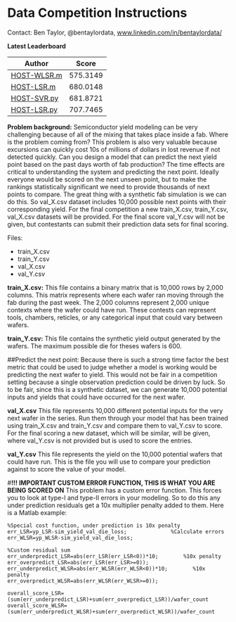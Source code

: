 # Data Competition Instructions

Contact: Ben Taylor, @bentaylordata, www.linkedin.com/in/bentaylordata/

**Latest Leaderboard**

| Author  | Score |
| ------------- | ------------- |
| [HOST-WLSR.m](https://bitbucket.org/bentaylorche/utahdatacompetition/src/80bac679314cfae3477a5384d34e42f8c0350ce3/WLSR_example.m?at=master)  | 575.3149  |
| [HOST-LSR.m](https://bitbucket.org/bentaylorche/utahdatacompetition/src/80bac679314cfae3477a5384d34e42f8c0350ce3/LSR_example.m?at=master)  | 680.0148  |
| [HOST-SVR.py](https://bitbucket.org/bentaylorche/utahdatacompetition/src/5cf8894e4dce099a7d39d9063fc4550d3df7d260/SVR_example.py?at=master)  | 681.8721  |
| [HOST-LSR.py](https://bitbucket.org/bentaylorche/utahdatacompetition/src/5cf8894e4dce099a7d39d9063fc4550d3df7d260/LSR_example.py?at=master)  | 707.7465  |




**Problem background:**
Semiconductor yield modeling can be very challenging because of all of the mixing that takes place inside a fab. Where is the problem coming from? This problem is also very valuable because excursions can quickly cost 10s of millions of dollars in lost revenue if not detected quickly. Can you design a model that can predict the next yield point based on the past days worth of fab production? The time effects are critical to understanding the system and predicting the next point. Ideally everyone would be scored on the next unseen point, but to make the rankings statistically significant we need to provide thousands of next points to compare. The great thing with a synthetic fab simulation is we can do this. So val_X.csv dataset includes 10,000 possible next points with their corresponding yield. For the final competition a new train_X.csv, train_Y.csv, val_X.csv datasets will be provided. For the final score val_Y.csv will not be given, but contestants can submit their prediction data sets for final scoring.


Files:

  * train_X.csv
  * train_Y.csv
  * val_X.csv
  * val_Y.csv

**train_X.csv:**
This file contains a binary matrix that is 10,000 rows by 2,000 columns. This matrix represents where each wafer ran moving through the fab during the past week. The 2,000 columns represent 2,000 unique contexts where the wafer could have run. These contests can represent tools, chambers, reticles, or any categorical input that could vary between wafers.

**train_Y.csv:**
This file contains the synthetic yield output generated by the wafers. The maximum possible die for theses wafers is 600.

##Predict the next point:
Because there is such a strong time factor the best metric that could be used to judge whether a model is working would be predicting the next wafer to yield. This would not be fair in a competition setting because a single observation prediction could be driven by luck. So to be fair, since this is a synthetic dataset, we can generate 10,000 potential inputs and yields that could have occurred for the next wafer.

**val_X.csv**
This file represents 10,000 different potential inputs for the very next wafer in the series. Run them through your model that has been trained using train_X.csv and train_Y.csv and compare them to val_Y.csv to score. For the final scoring a new dataset, which will be similar, will be given, where val_Y.csv is not provided but is used to score the entries.

**val_Y.csv**
This file represents the yield on the 10,000 potential wafers that could have run. This is the file you will use to compare your prediction against to score the value of your model.

#**!!! IMPORTANT CUSTOM ERROR FUNCTION, THIS IS WHAT YOU ARE BEING SCORED ON**
This problem has a custom error function. This forces you to look at type-I and type-II errors in your modeling. So to do this any under prediction residuals get a 10x multiplier penalty added to them. Here is a Matlab example:

```
%Special cost function, under prediction is 10x penalty
err_LSR=yp_LSR-sim_yield_val_die_loss;              %Calculate errors
err_WLSR=yp_WLSR-sim_yield_val_die_loss;

%Custom residual sum
err_underpredict_LSR=abs(err_LSR(err_LSR<0))*10;        %10x penalty
err_overpredict_LSR=abs(err_LSR(err_LSR>=0));
err_underpredict_WLSR=abs(err_WLSR(err_WLSR<0))*10;        %10x penalty
err_overpredict_WLSR=abs(err_WLSR(err_WLSR>=0));

overall_score_LSR=(sum(err_underpredict_LSR)+sum(err_overpredict_LSR))/wafer_count
overall_score_WLSR=(sum(err_underpredict_WLSR)+sum(err_overpredict_WLSR))/wafer_count
```
